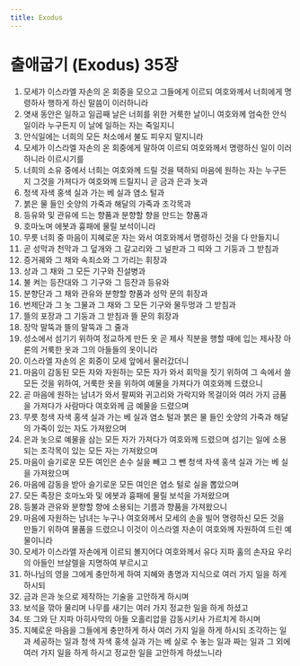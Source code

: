 ```yaml
---
title: Exodus
---
```


# 출애굽기 (Exodus) 35장
1. 모세가 이스라엘 자손의 온 회중을 모으고 그들에게 이르되 여호와께서 너희에게 명령하사 행하게 하신 말씀이 이러하니라
1. 엿새 동안은 일하고 일곱째 날은 너희를 위한 거룩한 날이니 여호와께 엄숙한 안식일이라 누구든지 이 날에 일하는 자는 죽일지니
1. 안식일에는 너희의 모든 처소에서 불도 피우지 말지니라
1. 모세가 이스라엘 자손의 온 회중에게 말하여 이르되 여호와께서 명령하신 일이 이러하니라 이르시기를
1. 너희의 소유 중에서 너희는 여호와께 드릴 것을 택하되 마음에 원하는 자는 누구든지 그것을 가져다가 여호와께 드릴지니 곧 금과 은과 놋과
1. 청색 자색 홍색 실과 가는 베 실과 염소 털과
1. 붉은 물 들인 숫양의 가죽과 해달의 가죽과 조각목과
1. 등유와 및 관유에 드는 향품과 분향할 향을 만드는 향품과
1. 호마노며 에봇과 흉패에 물릴 보석이니라
1. 무릇 너희 중 마음이 지혜로운 자는 와서 여호와께서 명령하신 것을 다 만들지니
1. 곧 성막과 천막과 그 덮개와 그 갈고리와 그 널판과 그 띠와 그 기둥과 그 받침과
1. 증거궤와 그 채와 속죄소와 그 가리는 휘장과
1. 상과 그 채와 그 모든 기구와 진설병과
1. 불 켜는 등잔대와 그 기구와 그 등잔과 등유와
1. 분향단과 그 채와 관유와 분향할 향품과 성막 문의 휘장과
1. 번제단과 그 놋 그물과 그 채와 그 모든 기구와 물두멍과 그 받침과
1. 뜰의 포장과 그 기둥과 그 받침과 뜰 문의 휘장과
1. 장막 말뚝과 뜰의 말뚝과 그 줄과
1. 성소에서 섬기기 위하여 정교하게 만든 옷 곧 제사 직분을 행할 때에 입는 제사장 아론의 거룩한 옷과 그의 아들들의 옷이니라
1. 이스라엘 자손의 온 회중이 모세 앞에서 물러갔더니
1. 마음이 감동된 모든 자와 자원하는 모든 자가 와서 회막을 짓기 위하여 그 속에서 쓸 모든 것을 위하여, 거룩한 옷을 위하여 예물을 가져다가 여호와께 드렸으니
1. 곧 마음에 원하는 남녀가 와서 팔찌와 귀고리와 가락지와 목걸이와 여러 가지 금품을 가져다가 사람마다 여호와께 금 예물을 드렸으며
1. 무릇 청색 자색 홍색 실과 가는 베 실과 염소 털과 붉은 물 들인 숫양의 가죽과 해달의 가죽이 있는 자도 가져왔으며
1. 은과 놋으로 예물을 삼는 모든 자가 가져다가 여호와께 드렸으며 섬기는 일에 소용되는 조각목이 있는 모든 자는 가져왔으며
1. 마음이 슬기로운 모든 여인은 손수 실을 빼고 그 뺀 청색 자색 홍색 실과 가는 베 실을 가져왔으며
1. 마음에 감동을 받아 슬기로운 모든 여인은 염소 털로 실을 뽑았으며
1. 모든 족장은 호마노와 및 에봇과 흉패에 물릴 보석을 가져왔으며
1. 등불과 관유와 분향할 향에 소용되는 기름과 향품을 가져왔으니
1. 마음에 자원하는 남녀는 누구나 여호와께서 모세의 손을 빌어 명령하신 모든 것을 만들기 위하여 물품을 드렸으니 이것이 이스라엘 자손이 여호와께 자원하여 드린 예물이니라
1. 모세가 이스라엘 자손에게 이르되 볼지어다 여호와께서 유다 지파 훌의 손자요 우리의 아들인 브살렐을 지명하여 부르시고
1. 하나님의 영을 그에게 충만하게 하여 지혜와 총명과 지식으로 여러 가지 일을 하게 하시되
1. 금과 은과 놋으로 제작하는 기술을 고안하게 하시며
1. 보석을 깎아 물리며 나무를 새기는 여러 가지 정교한 일을 하게 하셨고
1. 또 그와 단 지파 아히사막의 아들 오홀리압을 감동시키사 가르치게 하시며
1. 지혜로운 마음을 그들에게 충만하게 하사 여러 가지 일을 하게 하시되 조각하는 일과 세공하는 일과 청색 자색 홍색 실과 가는 베 실로 수 놓는 일과 짜는 일과 그 외에 여러 가지 일을 하게 하시고 정교한 일을 고안하게 하셨느니라